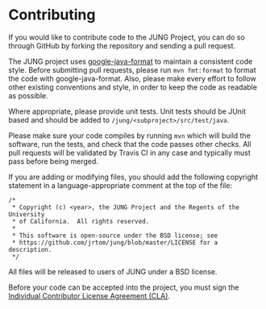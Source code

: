 Contributing
============

If you would like to contribute code to the JUNG Project, you can do so through
GitHub by forking the repository and sending a pull request.

The JUNG project uses [google-java-format][GJF] to maintain a consistent code
style. Before submitting pull requests, please run `mvn fmt:format` to format
the code with google-java-format. Also, please make every effort to follow
other existing conventions and style, in order to keep the code as readable as
possible.

Where appropriate, please provide unit tests. Unit tests should be JUnit based
and should be added to `/jung/<subproject>/src/test/java`.

Please make sure your code compiles by running `mvn` which will build the
software, run the tests, and check that the code passes other checks. All pull
requests will be validated by Travis CI in any case and typically must pass
before being merged. 

If you are adding or modifying files, you should add the following copyright
statement in a language-appropriate comment at the top of the file:

```
/*
 * Copyright (c) <year>, the JUNG Project and the Regents of the University 
 * of California.  All rights reserved.
 *
 * This software is open-source under the BSD license; see
 * https://github.com/jrtom/jung/blob/master/LICENSE for a description.
 */
```

All files will be released to users of JUNG under a BSD license.

Before your code can be accepted into the project, you must sign the
[Individual Contributor License Agreement (CLA)][CLA].

[CLA]: https://cla-assistant.io/jrtom/jung
[GJF]: https://github.com/google/google-java-format
